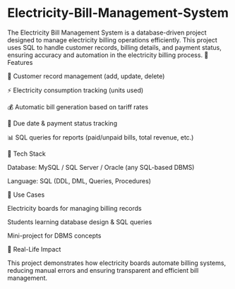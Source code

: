 # Electricity-Bill-Management-System
The Electricity Bill Management System is a database-driven project designed to manage electricity billing operations efficiently. This project uses SQL to handle customer records, billing details, and payment status, ensuring accuracy and automation in the electricity billing process.
🔹 Features

🧾 Customer record management (add, update, delete)

⚡ Electricity consumption tracking (units used)

💰 Automatic bill generation based on tariff rates

📅 Due date & payment status tracking

📊 SQL queries for reports (paid/unpaid bills, total revenue, etc.)

🔹 Tech Stack

Database: MySQL / SQL Server / Oracle (any SQL-based DBMS)

Language: SQL (DDL, DML, Queries, Procedures)

🔹 Use Cases

Electricity boards for managing billing records

Students learning database design & SQL queries

Mini-project for DBMS concepts

🔹 Real-Life Impact

This project demonstrates how electricity boards automate billing systems, reducing manual errors and ensuring transparent and efficient bill management.
